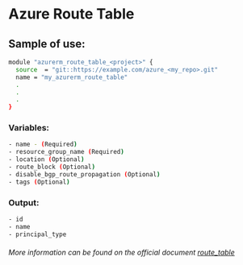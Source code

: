 # Azure Route Table

## Sample of use:

```bash
module "azurerm_route_table_<project>" {
  source  = "git::https://example.com/azure_<my_repo>.git"
  name = "my_azurerm_route_table"
  .
  .
  .
}
```

### Variables:

```bash
- name - (Required)
- resource_group_name (Required)
- location (Optional)
- route_block (Optional)
- disable_bgp_route_propagation (Optional)
- tags (Optional)
```

### Output:

```bash
- id
- name
- principal_type
```

###### More information can be found on the official document [route_table](https://registry.terraform.io/providers/hashicorp/azurerm/latest/docs/resources/route_table)